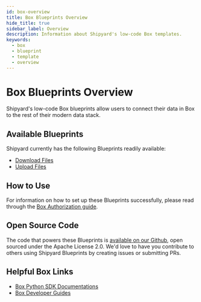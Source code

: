 ```yaml
---
id: box-overview
title: Box Blueprints Overview
hide_title: true
sidebar_label: Overview
description: Information about Shipyard's low-code Box templates.
keywords:
  - box
  - blueprint
  - template
  - overview
---
```


# Box Blueprints Overview

Shipyard's low-code Box blueprints allow users to connect their data in Box to the rest of their modern data stack.

## Available Blueprints
Shipyard currently has the following Blueprints readily available:
- [Download Files](box-download-files)
- [Upload Files](box-upload-files)

## How to Use
For information on how to set up these Blueprints successfully, please read through the [Box Authorization guide](box-authorization).

## Open Source Code
The code that powers these Blueprints is [available on our Github](https://github.com/shipyardapp/box-blueprints), open sourced under the Apache License 2.0. We'd love to have you contribute to others using Shipyard Blueprints by creating issues or submitting PRs.

## Helpful Box Links
- [Box Python SDK Documentations](https://github.com/box/box-python-sdk)  
- [Box Developer Guides](https://developer.box.com/guides/) 